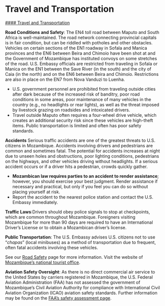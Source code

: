 # Travel and Transportation

[#### Travel and Transportation](javascript:void(0); "Travel and Transportation")

**Road Conditions and Safety**: The EN4 toll road between Maputo and South Africa is well-maintained. The road network connecting provincial capitals is in fair condition, but can be riddled with potholes and other obstacles. Vehicles on certain sections of the EN1 roadway in Sofala and Manica provinces and the EN6 between Beira and Chimoio have been shot at and the Government of Mozambique has instituted convoys on some stretches of the road. U.S. Embassy officials are restricted from traveling in Sofala or Manica on the EN1 between the Save River (in the south) and the city of Caia (in the north) and on the EN6 between Beira and Chimoio. Restrictions are also in place on the EN7 from Nova Vanduzi to Luenha.

* U.S. government personnel are prohibited from traveling outside cities after dark because of the increased risk of banditry, poor road conditions in some areas, poor maintenance of many vehicles in the country (e.g., no headlights or rear lights), as well as the threat imposed by livestock grazing on roadsides and intoxicated drivers.
* Travel outside Maputo often requires a four-wheel drive vehicle, which creates an additional security risk since these vehicles are high-theft items. Public transportation is limited and often has poor safety standards.

**Accidents** Serious traffic accidents are one of the greatest threats to U.S. citizens in Mozambique. Accidents involving drivers and pedestrians are common and sometimes fatal. The potential for accidents increases at night due to unseen holes and obstructions, poor lighting conditions, pedestrians on the highways, and other vehicles driving without headlights. If a serious accident occurs or if a driver hits a pedestrian, crowds quickly gather.

* **Mozambican law requires parties to an accident to render assistance**; however, you should exercise your best judgment. Render assistance if necessary and practical, but only if you feel you can do so without placing yourself at risk.
* Report the accident to the nearest police station and contact the U.S. Embassy immediately.

**Traffic Laws**:Drivers should obey police signals to stop at checkpoints, which are common throughout Mozambique. Foreigners visiting Mozambique for more than 90 days are required to have an International Driver’s License or to obtain a Mozambican driver’s license.  
  
**Public Transportation**: The U.S. Embassy advises U.S. citizens not to use “*chapas*” (local minibuses) as a method of transportation due to frequent, often fatal accidents involving these vehicles.  
  
See our [Road Safety](/content/travel/en/international-travel/before-you-go/driving-and-road-safety.html) page for more information. Visit the website of [Mozambique’s national tourist office](http://www.turismomocambique.co.mz/).  
  
**Aviation Safety Oversight**: As there is no direct commercial air service to the United States by carriers registered in Mozambique, the U.S. Federal Aviation Administration (FAA) has not assessed the government of Mozambique’s Civil Aviation Authority for compliance with International Civil Aviation Organization (ICAO) aviation safety standards. Further information may be found on the [FAA’s safety assessment page](http://www.faa.gov/about/initiatives/iasa/).